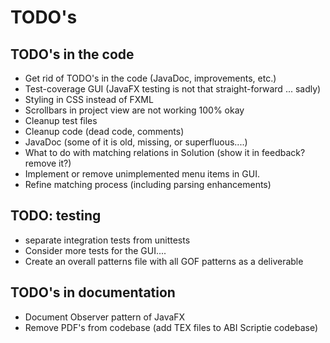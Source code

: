 # TODO's

## TODO's in the code
* Get rid of TODO's in the code (JavaDoc, improvements, etc.)
* Test-coverage GUI (JavaFX testing is not that straight-forward ... sadly)
* Styling in CSS instead of FXML
* Scrollbars in project view are not working 100% okay
* Cleanup test files
* Cleanup code (dead code, comments)
* JavaDoc (some of it is old, missing, or superfluous....)
* What to do with matching relations in Solution (show it in feedback? remove it?)
* Implement or remove unimplemented menu items in GUI.
* Refine matching process (including parsing enhancements)

## TODO: testing
* separate integration tests from unittests
* Consider more tests for the GUI....
* Create an overall patterns file with all GOF patterns as a deliverable

## TODO's in documentation 
* Document Observer pattern of JavaFX
* Remove PDF's from codebase (add TEX files to ABI Scriptie codebase)
